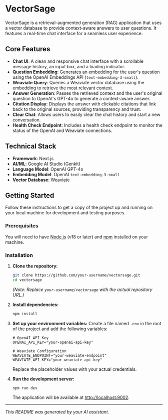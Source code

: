 # VectorSage

VectorSage is a retrieval-augmented generation (RAG) application that uses a vector database to provide context-aware answers to user questions. It features a real-time chat interface for a seamless user experience.

## Core Features

-   **Chat UI**: A clean and responsive chat interface with a scrollable message history, an input box, and a loading indicator.
-   **Question Embedding**: Generates an embedding for the user's question using the OpenAI Embeddings API (`text-embedding-3-small`).
-   **Weaviate Query**: Queries a Weaviate vector database using the embedding to retrieve the most relevant context.
-   **Answer Generation**: Passes the retrieved context and the user's original question to OpenAI's GPT-4o to generate a context-aware answer.
-   **Citation Display**: Displays the answer with clickable citations that link back to the original sources, providing transparency and trust.
-   **Clear Chat**: Allows users to easily clear the chat history and start a new conversation.
-   **Health Check Endpoint**: Includes a health check endpoint to monitor the status of the OpenAI and Weaviate connections.

## Technical Stack

-   **Framework**: Next.js
-   **AI/ML**: Google AI Studio (Genkit)
-   **Language Model**: OpenAI GPT-4o
-   **Embedding Model**: OpenAI `text-embedding-3-small`
-   **Vector Database**: Weaviate

## Getting Started

Follow these instructions to get a copy of the project up and running on your local machine for development and testing purposes.

### Prerequisites

You will need to have [Node.js](https://nodejs.org/) (v18 or later) and [npm](https://www.npmjs.com/) installed on your machine.

### Installation

1.  **Clone the repository:**
    ```bash
    git clone https://github.com/your-username/vectorsage.git
    cd vectorsage
    ```
    *(Note: Replace `your-username/vectorsage` with the actual repository URL.)*

2.  **Install dependencies:**
    ```bash
    npm install
    ```

3.  **Set up your environment variables:**
    Create a file named `.env` in the root of the project and add the following variables:
    ```
    # OpenAI API Key
    OPENAI_API_KEY="your-openai-api-key"

    # Weaviate Configuration
    WEAVIATE_ENDPOINT="your-weaviate-endpoint"
    WEAVIATE_API_KEY="your-weaviate-api-key"
    ```
    Replace the placeholder values with your actual credentials.

4.  **Run the development server:**
    ```bash
    npm run dev
    ```
    The application will be available at [http://localhost:9002](http://localhost:9002).

---

*This README was generated by your AI assistant.*
